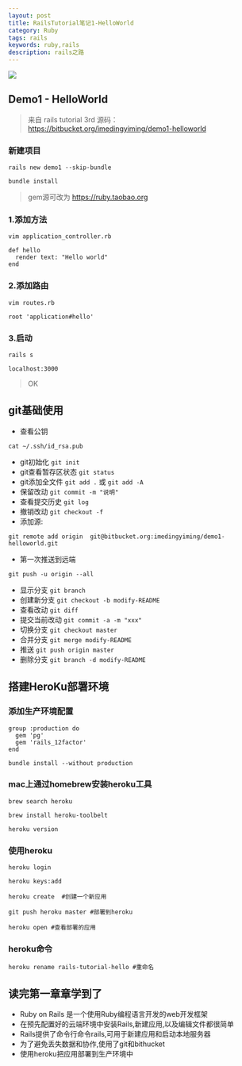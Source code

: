 ```yaml
---
layout: post
title: RailsTutorial笔记1-HelloWorld
category: Ruby
tags: rails
keywords: ruby,rails
description: rails之路
---
```



![](https://github.com/dingyiming/learn-Ruby-rails/blob/master/pics/railstutorials.png?raw=true)

## Demo1 - HelloWorld

> 来自 rails tutorial 3rd
> 源码：https://bitbucket.org/imedingyiming/demo1-helloworld

### 新建项目

```
rails new demo1 --skip-bundle

bundle install
```
> gem源可改为 https://ruby.taobao.org

### 1.添加方法

```
vim application_controller.rb

def hello
  render text: "Hello world"
end
```

### 2.添加路由

```
vim routes.rb

root 'application#hello'
```

### 3.启动

```
rails s

localhost:3000
```

> OK

## git基础使用

* 查看公钥

```
cat ~/.ssh/id_rsa.pub
```

* git初始化  `git init`
* git查看暂存区状态 `git status`
* git添加全文件 `git add .` 或 `git add -A`
* 保留改动 `git commit -m "说明" `
* 查看提交历史 `git log`
* 撤销改动 `git checkout -f`
* 添加源:

```
git remote add origin  git@bitbucket.org:imedingyiming/demo1-helloworld.git
```

* 第一次推送到远端

```
git push -u origin --all
```

* 显示分支 `git branch`
* 创建新分支 `git checkout -b modify-README`
* 查看改动 `git diff`
* 提交当前改动 `git commit -a -m "xxx" `
* 切换分支 `git checkout master`
* 合并分支 `git merge modify-README`
* 推送 `git push origin master`
* 删除分支 `git branch -d modify-README`

## 搭建HeroKu部署环境

### 添加生产环境配置

```
group :production do
  gem 'pg'
  gem 'rails_12factor'
end

bundle install --without production
```

### mac上通过homebrew安装heroku工具

```
brew search heroku

brew install heroku-toolbelt

heroku version
```

### 使用heroku

```
heroku login

heroku keys:add

heroku create  #创建一个新应用

git push heroku master #部署到heroku

heroku open #查看部署的应用
```

### heroku命令

```
heroku rename rails-tutorial-hello #重命名
```

## 读完第一章章学到了

* Ruby on Rails 是一个使用Ruby编程语言开发的web开发框架
* 在预先配置好的云端环境中安装Rails,新建应用,以及编辑文件都很简单
* Rails提供了命令行命令rails,可用于新建应用和启动本地服务器
* 为了避免丢失数据和协作,使用了git和bithucket
* 使用heroku把应用部署到生产环境中